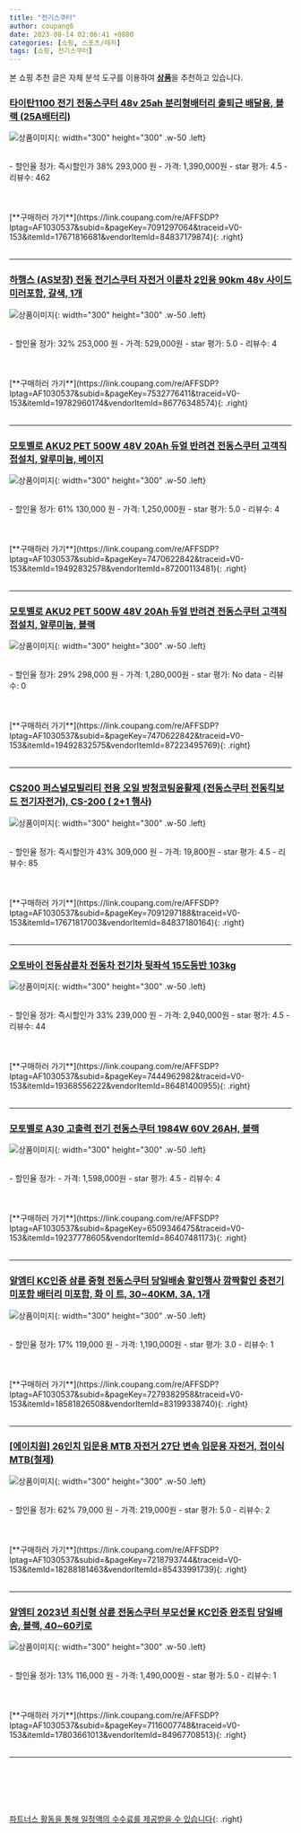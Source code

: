 ```yaml
---
title: "전기스쿠터"
author: coupang6
date: 2023-08-14 02:06:41 +0800
categories: [쇼핑, 스포츠/레저]
tags: [쇼핑, 전기스쿠터]
---
```


본 쇼핑 추천 글은 자체 분석 도구를 이용하여 [**상품**](https://link.coupang.com/a/bao1ui)을 추천하고 있습니다.

### [타이탄1100 전기 전동스쿠터 48v 25ah 분리형배터리 출퇴근 배달용, 블랙 (25A배터리)](https://link.coupang.com/re/AFFSDP?lptag=AF1030537&subid=&pageKey=7091297064&traceid=V0-153&itemId=17671816681&vendorItemId=84837179874)

![상품이미지](https://thumbnail9.coupangcdn.com/thumbnails/remote/230x230ex/image/vendor_inventory/af5e/380af98731cf21dff73ec3b5a646a13776d045c2838e83c1ca3ffd5d2e40.jpg){: width="300" height="300" .w-50 .left}


<br>
- 할인율 정가: 즉시할인가 38%  293,000   원
- 가격: 1,390,000원
- star 평가: 4.5
- 리뷰수: 462
<br>
<br>
<br>
<br>
[**구매하러 가기**](https://link.coupang.com/re/AFFSDP?lptag=AF1030537&subid=&pageKey=7091297064&traceid=V0-153&itemId=17671816681&vendorItemId=84837179874){: .right}
<br>
<br>

---

### [하행스 (AS보장) 전동 전기스쿠터 자전거 이륜차 2인용 90km 48v 사이드미러포함, 갈색, 1개](https://link.coupang.com/re/AFFSDP?lptag=AF1030537&subid=&pageKey=7532776411&traceid=V0-153&itemId=19782960174&vendorItemId=86776348574)

![상품이미지](https://thumbnail8.coupangcdn.com/thumbnails/remote/230x230ex/image/vendor_inventory/6eb8/d7fc1cf5d7c60b03f7c6bdb9ad162bd76cb1a445f5f5b99d1a188f7f55c5.png){: width="300" height="300" .w-50 .left}


<br>
- 할인율 정가: 32%  253,000   원
- 가격: 529,000원
- star 평가: 5.0
- 리뷰수: 4
<br>
<br>
<br>
<br>
[**구매하러 가기**](https://link.coupang.com/re/AFFSDP?lptag=AF1030537&subid=&pageKey=7532776411&traceid=V0-153&itemId=19782960174&vendorItemId=86776348574){: .right}
<br>
<br>

---

### [모토벨로 AKU2 PET 500W 48V 20Ah 듀얼 반려견 전동스쿠터 고객직접설치, 알루미늄, 베이지](https://link.coupang.com/re/AFFSDP?lptag=AF1030537&subid=&pageKey=7470622842&traceid=V0-153&itemId=19492832578&vendorItemId=87200113481)

![상품이미지](https://thumbnail7.coupangcdn.com/thumbnails/remote/230x230ex/image/retail/images/2023/09/15/17/9/fd457963-569b-4efa-9dc6-ae3844ee4d62.jpg){: width="300" height="300" .w-50 .left}


<br>
- 할인율 정가: 61%  130,000   원
- 가격: 1,250,000원
- star 평가: 5.0
- 리뷰수: 4
<br>
<br>
<br>
<br>
[**구매하러 가기**](https://link.coupang.com/re/AFFSDP?lptag=AF1030537&subid=&pageKey=7470622842&traceid=V0-153&itemId=19492832578&vendorItemId=87200113481){: .right}
<br>
<br>

---

### [모토벨로 AKU2 PET 500W 48V 20Ah 듀얼 반려견 전동스쿠터 고객직접설치, 알루미늄, 블랙](https://link.coupang.com/re/AFFSDP?lptag=AF1030537&subid=&pageKey=7470622842&traceid=V0-153&itemId=19492832575&vendorItemId=87223495769)

![상품이미지](https://thumbnail10.coupangcdn.com/thumbnails/remote/230x230ex/image/retail/images/2023/09/18/11/8/8be3333c-82d0-4286-ad23-caefee242e5a.jpg){: width="300" height="300" .w-50 .left}


<br>
- 할인율 정가: 29%  298,000   원
- 가격: 1,280,000원
- star 평가: No data
- 리뷰수: 0
<br>
<br>
<br>
<br>
[**구매하러 가기**](https://link.coupang.com/re/AFFSDP?lptag=AF1030537&subid=&pageKey=7470622842&traceid=V0-153&itemId=19492832575&vendorItemId=87223495769){: .right}
<br>
<br>

---

### [CS200 퍼스널모빌리티 전용 오일 방청코팅윤활제 (전동스쿠터 전동킥보드 전기자전거), CS-200 ( 2+1 행사)](https://link.coupang.com/re/AFFSDP?lptag=AF1030537&subid=&pageKey=7091297188&traceid=V0-153&itemId=17671817003&vendorItemId=84837180164)

![상품이미지](https://thumbnail10.coupangcdn.com/thumbnails/remote/230x230ex/image/vendor_inventory/15df/31e8981d4d70aed104a9d099ff4b475737034ea952c332cc84ef615bc99a.jpeg){: width="300" height="300" .w-50 .left}


<br>
- 할인율 정가: 즉시할인가 43%  309,000   원
- 가격: 19,800원
- star 평가: 4.5
- 리뷰수: 85
<br>
<br>
<br>
<br>
[**구매하러 가기**](https://link.coupang.com/re/AFFSDP?lptag=AF1030537&subid=&pageKey=7091297188&traceid=V0-153&itemId=17671817003&vendorItemId=84837180164){: .right}
<br>
<br>

---

### [오토바이 전동삼륜차 전동차 전기차 뒷좌석 15도등반 103kg](https://link.coupang.com/re/AFFSDP?lptag=AF1030537&subid=&pageKey=7444962982&traceid=V0-153&itemId=19368556222&vendorItemId=86481400955)

![상품이미지](https://thumbnail10.coupangcdn.com/thumbnails/remote/230x230ex/image/vendor_inventory/e203/a27e2d22243dc630358175f5f79fdf172bb89079311aac60e90a701669b4.jpg){: width="300" height="300" .w-50 .left}


<br>
- 할인율 정가: 즉시할인가 33%  239,000   원
- 가격: 2,940,000원
- star 평가: 4.5
- 리뷰수: 44
<br>
<br>
<br>
<br>
[**구매하러 가기**](https://link.coupang.com/re/AFFSDP?lptag=AF1030537&subid=&pageKey=7444962982&traceid=V0-153&itemId=19368556222&vendorItemId=86481400955){: .right}
<br>
<br>

---

### [모토벨로 A30 고출력 전기 전동스쿠터 1984W 60V 26AH, 블랙](https://link.coupang.com/re/AFFSDP?lptag=AF1030537&subid=&pageKey=6509346475&traceid=V0-153&itemId=19237778605&vendorItemId=86407481173)

![상품이미지](https://thumbnail8.coupangcdn.com/thumbnails/remote/230x230ex/image/vendor_inventory/14dd/ef2f1580fa709a07b50076a4877aab4883a95106b6c696ebe9bd7340b93c.jpg){: width="300" height="300" .w-50 .left}


<br>
- 할인율 정가: 
- 가격: 1,598,000원
- star 평가: 4.5
- 리뷰수: 4
<br>
<br>
<br>
<br>
[**구매하러 가기**](https://link.coupang.com/re/AFFSDP?lptag=AF1030537&subid=&pageKey=6509346475&traceid=V0-153&itemId=19237778605&vendorItemId=86407481173){: .right}
<br>
<br>

---

### [알엠티 KC인증 삼륜 중형 전동스쿠터 당일배송 할인행사 깜짝할인 충전기 미포함 배터리 미포함, 화 이 트, 30~40KM, 3A, 1개](https://link.coupang.com/re/AFFSDP?lptag=AF1030537&subid=&pageKey=7279382958&traceid=V0-153&itemId=18581826508&vendorItemId=83199338740)

![상품이미지](https://thumbnail6.coupangcdn.com/thumbnails/remote/230x230ex/image/vendor_inventory/601d/f000c018611fcd543925cf8d89410b56830c2a614cde0a098e228d869ffb.jpg){: width="300" height="300" .w-50 .left}


<br>
- 할인율 정가: 17%  119,000   원
- 가격: 1,190,000원
- star 평가: 3.0
- 리뷰수: 1
<br>
<br>
<br>
<br>
[**구매하러 가기**](https://link.coupang.com/re/AFFSDP?lptag=AF1030537&subid=&pageKey=7279382958&traceid=V0-153&itemId=18581826508&vendorItemId=83199338740){: .right}
<br>
<br>

---

### [[에이치원] 26인치 입문용 MTB 자전거 27단 변속 입문용 자전거, 접이식 MTB(철제)](https://link.coupang.com/re/AFFSDP?lptag=AF1030537&subid=&pageKey=7218793744&traceid=V0-153&itemId=18288181463&vendorItemId=85433991739)

![상품이미지](https://thumbnail7.coupangcdn.com/thumbnails/remote/230x230ex/image/vendor_inventory/8500/b699832409a1e5b83cf5e268fdc8196d370e81c0c739ce4abb6d824901be.jpg){: width="300" height="300" .w-50 .left}


<br>
- 할인율 정가: 62%  79,000   원
- 가격: 219,000원
- star 평가: 5.0
- 리뷰수: 2
<br>
<br>
<br>
<br>
[**구매하러 가기**](https://link.coupang.com/re/AFFSDP?lptag=AF1030537&subid=&pageKey=7218793744&traceid=V0-153&itemId=18288181463&vendorItemId=85433991739){: .right}
<br>
<br>

---

### [알엠티 2023년 최신형 삼륜 전동스쿠터 부모선물 KC인증 완조립 당일배송, 블랙, 40~60키로](https://link.coupang.com/re/AFFSDP?lptag=AF1030537&subid=&pageKey=7116007748&traceid=V0-153&itemId=17803661013&vendorItemId=84967708513)

![상품이미지](https://thumbnail9.coupangcdn.com/thumbnails/remote/230x230ex/image/vendor_inventory/d629/c1e807fb769a1c779f2832d39cb597089760122af5a0c7b285b5ac219c79.jpg){: width="300" height="300" .w-50 .left}


<br>
- 할인율 정가: 13%  116,000   원
- 가격: 1,490,000원
- star 평가: 5.0
- 리뷰수: 1
<br>
<br>
<br>
<br>
[**구매하러 가기**](https://link.coupang.com/re/AFFSDP?lptag=AF1030537&subid=&pageKey=7116007748&traceid=V0-153&itemId=17803661013&vendorItemId=84967708513){: .right}
<br>
<br>

---
<br><br><br><br><br> [파트너스 활동을 통해 일정액의 수수료를 제공받을 수 있습니다](https://link.coupang.com/a/bao1ui){: .right}